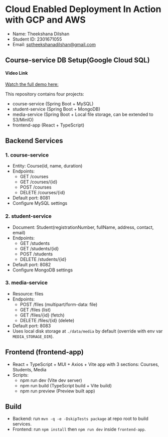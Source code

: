 # Cloud Enabled Deployment In Action with GCP and AWS

- Name: Theekshana Dilshan
- Student ID: 2301671055
- Email: sptheekshanadilshan@gmail.com

## Course-service DB Setup(Google Cloud SQL)

#### **Video Link**

[Watch the full demo here:]()

This repository contains four projects:

- course-service (Spring Boot + MySQL)
- student-service (Spring Boot + MongoDB)
- media-service (Spring Boot + Local file storage, can be extended to S3/MinIO)
- frontend-app (React + TypeScript)

## Backend Services

### 1. course-service
- Entity: Course(id, name, duration)
- Endpoints:
  - GET /courses
  - GET /courses/{id}
  - POST /courses
  - DELETE /courses/{id}
- Default port: 8081
- Configure MySQL settings

### 2. student-service
- Document: Student(registrationNumber, fullName, address, contact, email)
- Endpoints:
  - GET /students
  - GET /students/{id}
  - POST /students
  - DELETE /students/{id}
- Default port: 8082
- Configure MongoDB settings

### 3. media-service
- Resource: files
- Endpoints:
  - POST /files (multipart/form-data: file)
  - GET /files (list)
  - GET /files/{id} (fetch)
  - DELETE /files/{id} (delete)
- Default port: 8083
- Uses local disk storage at `./data/media` by default (override with env var `MEDIA_STORAGE_DIR`).

## Frontend (frontend-app)
- React + TypeScript + MUI + Axios + Vite app with 3 sections: Courses, Students, Media
- Scripts:
  - npm run dev (Vite dev server)
  - npm run build (TypeScript build + Vite build)
  - npm run preview (Preview built app)

## Build

- Backend: run `mvn -q -e -DskipTests package` at repo root to build services.
- Frontend: run `npm install` then `npm run dev` inside `frontend-app`.
